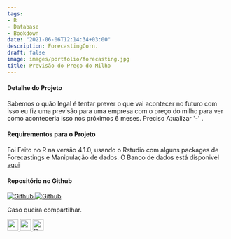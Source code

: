 ```yaml
---
tags:
- R
- Database
- Bookdown
date: "2021-06-06T12:14:34+03:00"
description: ForecastingCorn.
draft: false
image: images/portfolio/forecasting.jpg
title: Previsão do Preço do Milho
---
```




#### Detalhe do Projeto 

Sabemos o quão legal é tentar prever o que vai acontecer no futuro com isso eu fiz uma previsão para uma empresa com o preço do milho para ver como aconteceria isso nos próximos 6 meses. Preciso Atualizar '-' .

#### Requirementos para o Projeto

Foi Feito no R na versão 4.1.0, usando o Rstudio com alguns packages de Forecastings e Manipulação de dados. O Banco de dados está disponivel [aqui](https://www.cepea.esalq.usp.br/br/indicador/milho.aspx)


#### Repositório no Github

<a href="https://github.com/thalisreboucas/Forecastingcorn"  >
    <img alt="Github" src="https://img.shields.io/badge/Forecastingcorn-181717?style=for-the-badge&logo=github&logoColor=white" />
    </a>

<a href="https://thalisreboucas.github.io/Forecastingcorn/"  >
    <img alt="Github" src="https://img.shields.io/badge/Ver mais-181717?style=for-the-badge&logo=github&logoColor=white" />
    </a>    
<br> 


Caso queira compartilhar.

<a href="https://www.facebook.com/sharer/sharer.php?u=https://thalis.netlify.app/portfolio/project-1/">
	<img width="25" height="25" src="/images/icons/facebook.png" alt="">
</a>


<a href="https://www.linkedin.com/shareArticle?mini=true&amp;url=https://thalis.netlify.app/portfolio/project-1/">
	<img width="25" height="25" src="/images/icons/linkedin.png" alt="">
</a>

<a href="https://api.whatsapp.com/send?text=https://thalis.netlify.app/portfolio/project-1/" target="_blank" rel="noopener external nofollow" aria-label="Olha que top !!">
<img width="25" height="25"  src="/images/icons/whatsapp.png" alt="Compartilhe no WhatsApp">
</a>



